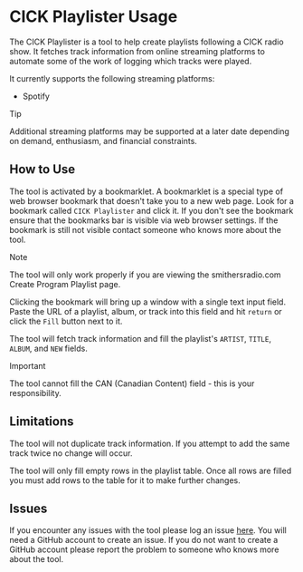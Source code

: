 # CICK Playlister Usage

The CICK Playlister is a tool to help create playlists following a CICK radio show. It fetches track information from online streaming platforms to automate some of the work of logging which tracks were played.

It currently supports the following streaming platforms:
- Spotify

> [!TIP]
> Additional streaming platforms may be supported at a later date depending on demand, enthusiasm, and financial constraints.

## How to Use

The tool is activated by a bookmarklet. A bookmarklet is a special type of web browser bookmark that doesn't take you to a new web page. Look for a bookmark called `CICK Playlister` and click it. If you don't see the bookmark ensure that the bookmarks bar is visible via web browser settings. If the bookmark is still not visible contact someone who knows more about the tool.

> [!NOTE]
> The tool will only work properly if you are viewing the smithersradio.com Create Program Playlist page.

Clicking the bookmark will bring up a window with a single text input field. Paste the URL of a playlist, album, or track into this field and hit `return` or click the `Fill` button next to it.

The tool will fetch track information and fill the playlist's `ARTIST`, `TITLE`, `ALBUM`, and `NEW` fields.

> [!IMPORTANT]  
> The tool cannot fill the CAN (Canadian Content) field - this is your responsibility.

## Limitations

The tool will not duplicate track information. If you attempt to add the same track twice no change will occur.

The tool will only fill empty rows in the playlist table. Once all rows are filled you must add rows to the table for it to make further changes.

## Issues

If you encounter any issues with the tool please log an issue [here](https://github.com/captaincoordinates/cick-playlister/issues/). You will need a GitHub account to create an issue. If you do not want to create a GitHub account please report the problem to someone who knows more about the tool.
